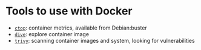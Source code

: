 # Tools to use with Docker

* [`ctop`](https://github.com/bcicen/ctop): container metrics, available from Debian:buster
* [`dive`](https://github.com/wagoodman/dive): explore container image
* [`trivy`](https://github.com/aquasecurity/trivy):
  scanning container images and system, looking for vulnerabilities
